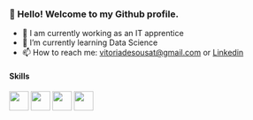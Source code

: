 ### 👋 Hello! Welcome to my Github profile.
 
- 🔭 I am currently working as an IT apprentice
- 🌱 I’m currently learning Data Science
- 📫 How to reach me: vitoriadesousat@gmail.com or [Linkedin](https://www.linkedin.com/in/vit%C3%B3ria-tavares-728293196/)

#### Skills

<img src="https://cdn.jsdelivr.net/gh/devicons/devicon/icons/git/git-original.svg" width="35" height="35"/> <img src="https://cdn.jsdelivr.net/gh/devicons/devicon/icons/python/python-original.svg" width="35" height="35" />  <img src="https://cdn.jsdelivr.net/gh/devicons/devicon/icons/jupyter/jupyter-original-wordmark.svg" width="35" height="35" />  <img src="https://cdn.jsdelivr.net/gh/devicons/devicon/icons/linux/linux-original.svg" width="35" height="35" />
